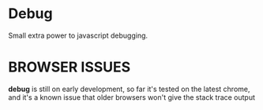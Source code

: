 Debug
=====

Small extra power to javascript debugging.


	
			
			
BROWSER ISSUES
=====

**debug** is still on early development, 
so far it's tested on the latest chrome, 
and it's a known issue that older browsers won't give the stack trace output

